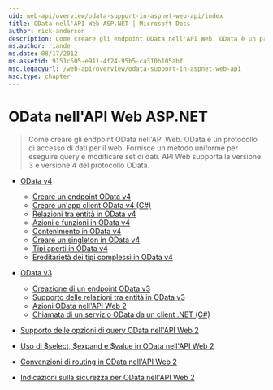 ```yaml
---
uid: web-api/overview/odata-support-in-aspnet-web-api/index
title: OData nell'API Web ASP.NET | Microsoft Docs
author: rick-anderson
description: Come creare gli endpoint OData nell'API Web. OData è un protocollo di accesso di dati per il web. Fornisce un metodo uniforme per eseguire query e modificare set di dati. Web API s...
ms.author: riande
ms.date: 08/17/2012
ms.assetid: 9151c605-e911-4f24-95b5-ca310b105abf
msc.legacyurl: /web-api/overview/odata-support-in-aspnet-web-api
msc.type: chapter
---
```

<a name="odata-in-aspnet-web-api"></a>OData nell'API Web ASP.NET
====================
> Come creare gli endpoint OData nell'API Web. OData è un protocollo di accesso di dati per il web. Fornisce un metodo uniforme per eseguire query e modificare set di dati. API Web supporta la versione 3 e versione 4 del protocollo OData.


- [OData v4](odata-v4/index.md)

    - [Creare un endpoint OData v4](odata-v4/create-an-odata-v4-endpoint.md)
    - [Creare un'app client OData v4 (C#)](odata-v4/create-an-odata-v4-client-app.md)
    - [Relazioni tra entità in OData v4](odata-v4/entity-relations-in-odata-v4.md)
    - [Azioni e funzioni in OData v4](odata-v4/odata-actions-and-functions.md)
    - [Contenimento in OData v4](odata-v4/odata-containment-in-web-api-22.md)
    - [Creare un singleton in OData v4](odata-v4/using-a-singleton-in-an-odata-endpoint-in-web-api-22.md)
    - [Tipi aperti in OData v4](odata-v4/use-open-types-in-odata-v4.md)
    - [Ereditarietà dei tipi complessi in OData v4](odata-v4/complex-type-inheritance-in-odata-v4.md)
- [OData v3](odata-v3/index.md)

    - [Creazione di un endpoint OData v3](odata-v3/creating-an-odata-endpoint.md)
    - [Supporto delle relazioni tra entità in OData v3](odata-v3/working-with-entity-relations.md)
    - [Azioni OData nell'API Web 2](odata-v3/odata-actions.md)
    - [Chiamata di un servizio OData da un client .NET (C#)](odata-v3/calling-an-odata-service-from-a-net-client.md)
- [Supporto delle opzioni di query OData nell'API Web 2](supporting-odata-query-options.md)
- [Uso di $select, $expand e $value in OData nell'API Web 2](using-select-expand-and-value.md)
- [Convenzioni di routing in OData nell'API Web 2](odata-routing-conventions.md)
- [Indicazioni sulla sicurezza per OData nell'API Web 2](odata-security-guidance.md)
